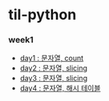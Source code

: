 # til-python

### week1
- [day1 : 문자열, count](https://github.com/duoh20/til-python/blob/main/week1/day1.md)
- [day2 : 문자열, slicing](https://github.com/duoh20/til-python/blob/main/week1/day2.md)
- [day3 : 문자열, slicing](https://github.com/duoh20/til-python/blob/main/week1/day3.md)
- [day4 : 문자열, 해시 테이블](https://github.com/duoh20/til-python/blob/main/week1/day4.md)
